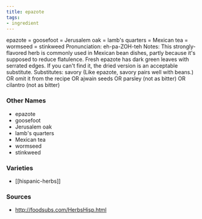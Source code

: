 ```yaml
---
title: epazote
tags:
- ingredient
---
```

epazote = goosefoot = Jerusalem oak = lamb's quarters = Mexican tea = wormseed = stinkweed Pronunciation: eh-pa-ZOH-teh Notes: This strongly-flavored herb is commonly used in Mexican bean dishes, partly because it's supposed to reduce flatulence. Fresh epazote has dark green leaves with serrated edges. If you can't find it, the dried version is an acceptable substitute. Substitutes: savory (Like epazote, savory pairs well with beans.) OR omit it from the recipe OR ajwain seeds OR parsley (not as bitter) OR cilantro (not as bitter)

### Other Names

* epazote
* goosefoot
* Jerusalem oak
* lamb's quarters
* Mexican tea
* wormseed
* stinkweed

### Varieties

* [[hispanic-herbs]]

### Sources
* http://foodsubs.com/HerbsHisp.html
